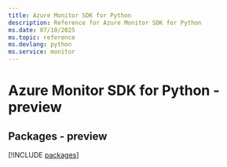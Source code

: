 ```yaml
---
title: Azure Monitor SDK for Python
description: Reference for Azure Monitor SDK for Python
ms.date: 07/10/2025
ms.topic: reference
ms.devlang: python
ms.service: monitor
---
```

# Azure Monitor SDK for Python - preview
## Packages - preview
[!INCLUDE [packages](monitor-index.md)]
